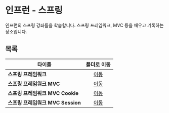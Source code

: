 # 인프런 - 스프링
인프런의 스프링 강좌들을 학습합니다. 스프링 프레임워크, MVC 등을 배우고 기록하는 장소입니다.   

## 목록
|타이틀|폴더로 이동|
|---|:---:|
|**스프링 프레임워크**|[이동](https://github.com/Hschan2/EverythingAboutJava/tree/master/Inflearn-Spring/JavaSpringFrameworkTest)|
|**스프링 프레임워크 MVC**|[이동](https://github.com/Hschan2/EverythingAboutJava/tree/master/Inflearn-Spring/JavaSpringFrameworkTestMVC)|
|**스프링 프레임워크 MVC Cookie**|[이동](https://github.com/Hschan2/EverythingAboutJava/tree/master/Inflearn-Spring/SpringFrameworkMVC_Cookie)|
|**스프링 프레임워크 MVC Session**|[이동](https://github.com/Hschan2/EverythingAboutJava/tree/master/Inflearn-Spring/SpringFrameworkMVC_Session)|